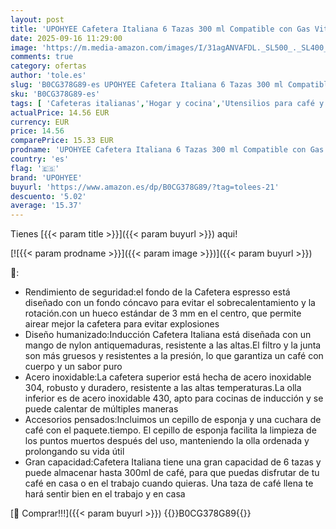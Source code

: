 ```yaml
---
layout: post
title: 'UPOHYEE Cafetera Italiana 6 Tazas 300 ml Compatible con Gas Vitrocerámica e Inducción  Acero Inoxidable de Válvula de Seguridad'
date: 2025-09-16 11:29:00
image: 'https://m.media-amazon.com/images/I/31agANVAFDL._SL500_._SL400_.jpg'
comments: true
category: ofertas
author: 'tole.es'
slug: 'B0CG378G89-es UPOHYEE Cafetera Italiana 6 Tazas 300 ml Compatible con...'
sku: 'B0CG378G89-es'
tags: [ 'Cafeteras italianas','Hogar y cocina','Utensilios para café y té','cafetera','upohyee','🇪🇸', ]
actualPrice: 14.56 EUR
currency: EUR
price: 14.56
comparePrice: 15.33 EUR
prodname: 'UPOHYEE Cafetera Italiana 6 Tazas 300 ml Compatible con Gas Vitrocerámica e Inducción  Acero Inoxidable de Válvula de Seguridad'
country: 'es'
flag: '🇪🇸'
brand: 'UPOHYEE'
buyurl: 'https://www.amazon.es/dp/B0CG378G89/?tag=tolees-21'
descuento: '5.02'
average: '15.37'
---
```


Tienes [{{< param title >}}]({{< param buyurl >}}) aqui!

[![{{< param prodname >}}]({{< param image >}})]({{< param buyurl >}})

🔎:

- Rendimiento de seguridad:el fondo de la Cafetera espresso está diseñado con un fondo cóncavo para evitar el sobrecalentamiento y la rotación.con un hueco estándar de 3 mm en el centro, que permite airear mejor la cafetera para evitar explosiones
- Diseño humanizado:Inducción Cafetera Italiana está diseñada con un mango de nylon antiquemaduras, resistente a las altas.El filtro y la junta son más gruesos y resistentes a la presión, lo que garantiza un café con cuerpo y un sabor puro
- Acero inoxidable:La cafetera superior está hecha de acero inoxidable 304, robusto y duradero, resistente a las altas temperaturas.La olla inferior es de acero inoxidable 430, apto para cocinas de inducción y se puede calentar de múltiples maneras
- Accesorios pensados:Incluimos un cepillo de esponja y una cuchara de café con el paquete.tiempo. El cepillo de esponja facilita la limpieza de los puntos muertos después del uso, manteniendo la olla ordenada y prolongando su vida útil
- Gran capacidad:Cafetera Italiana tiene una gran capacidad de 6 tazas y puede almacenar hasta 300ml de café, para que puedas disfrutar de tu café en casa o en el trabajo cuando quieras. Una taza de café llena te hará sentir bien en el trabajo y en casa

[🛒 Comprar!!!]({{< param buyurl >}})
{{<world>}}B0CG378G89{{</world>}}
